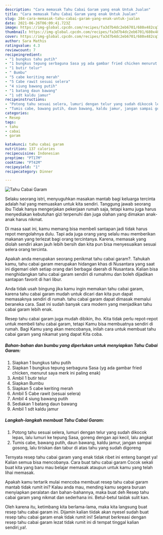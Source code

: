 ```yaml
---
description: "Cara memasak Tahu Cabai Garam yang enak Untuk Jualan"
title: "Cara memasak Tahu Cabai Garam yang enak Untuk Jualan"
slug: 284-cara-memasak-tahu-cabai-garam-yang-enak-untuk-jualan
date: 2021-06-26T06:09:41.723Z
image: https://img-global.cpcdn.com/recipes/fa3d7b4dc2eb6701/680x482cq70/tahu-cabai-garam-foto-resep-utama.jpg
thumbnail: https://img-global.cpcdn.com/recipes/fa3d7b4dc2eb6701/680x482cq70/tahu-cabai-garam-foto-resep-utama.jpg
cover: https://img-global.cpcdn.com/recipes/fa3d7b4dc2eb6701/680x482cq70/tahu-cabai-garam-foto-resep-utama.jpg
author: Sara Mathis
ratingvalue: 4.3
reviewcount: 7
recipeingredient:
- "1 bungkus tahu putih"
- "1 bungkus tepung serbaguna Sasa yg ada gambar fried chicken menurut saya merk ini paling enak"
- "1 butir telur"
- " Bumbu"
- "5 cabe keriting merah"
- "5 Cabe rawit sesuai selera"
- "4 siung bawang putih"
- "1 batang daun bawang"
- "1 sdt kaldu jamur"
recipeinstructions:
- "Potong tahu sesuai selera, lumuri dengan telur yang sudah dikocok lepas, lalu lumuri ke tepung Sasa, goreng dengan api kecil, lalu angkat"
- "Tumis cabe, bawang putih, daun bawang, kaldu jamur, jangan sampai gosong, lalu tiriskan dan tabur di atas tahu yang sudah digoreng"
categories:
- Resep
tags:
- tahu
- cabai
- garam

katakunci: tahu cabai garam 
nutrition: 137 calories
recipecuisine: Indonesian
preptime: "PT17M"
cooktime: "PT42M"
recipeyield: "1"
recipecategory: Dinner

---
```



![Tahu Cabai Garam](https://img-global.cpcdn.com/recipes/fa3d7b4dc2eb6701/680x482cq70/tahu-cabai-garam-foto-resep-utama.jpg)

Selaku seorang istri, menyuguhkan masakan mantab bagi keluarga tercinta adalah hal yang memuaskan untuk kita sendiri. Tanggung jawab seorang ibu Tidak hanya mengerjakan pekerjaan rumah saja, tetapi kamu juga harus menyediakan kebutuhan gizi terpenuhi dan juga olahan yang dimakan anak-anak harus nikmat.

Di masa  saat ini, kamu memang bisa membeli santapan jadi tidak harus repot mengolahnya dulu. Tapi ada juga orang yang selalu mau memberikan makanan yang terlezat bagi orang tercintanya. Karena, memasak yang diolah sendiri akan jauh lebih bersih dan kita pun bisa menyesuaikan sesuai selera orang tercinta. 



Apakah anda merupakan seorang penikmat tahu cabai garam?. Tahukah kamu, tahu cabai garam merupakan hidangan khas di Nusantara yang saat ini digemari oleh setiap orang dari berbagai daerah di Nusantara. Kalian bisa menghidangkan tahu cabai garam sendiri di rumahmu dan boleh dijadikan santapan favorit di hari libur.

Anda tidak usah bingung jika kamu ingin memakan tahu cabai garam, karena tahu cabai garam mudah untuk dicari dan kita pun dapat memasaknya sendiri di rumah. tahu cabai garam dapat dimasak memalui beraneka cara. Saat ini sudah banyak cara modern yang menjadikan tahu cabai garam lebih enak.

Resep tahu cabai garam juga mudah dibikin, lho. Kita tidak perlu repot-repot untuk membeli tahu cabai garam, tetapi Kamu bisa membuatnya sendiri di rumah. Bagi Kamu yang akan mencobanya, inilah cara untuk membuat tahu cabai garam yang nikamat yang dapat Kita coba.

<!--inarticleads1-->

##### Bahan-bahan dan bumbu yang diperlukan untuk menyiapkan Tahu Cabai Garam:

1. Siapkan 1 bungkus tahu putih
1. Siapkan 1 bungkus tepung serbaguna Sasa (yg ada gambar fried chicken, menurut saya merk ini paling enak)
1. Ambil 1 butir telur
1. Siapkan  Bumbu
1. Siapkan 5 cabe keriting merah
1. Ambil 5 Cabe rawit (sesuai selera)
1. Ambil 4 siung bawang putih
1. Sediakan 1 batang daun bawang
1. Ambil 1 sdt kaldu jamur




<!--inarticleads2-->

##### Langkah-langkah membuat Tahu Cabai Garam:

1. Potong tahu sesuai selera, lumuri dengan telur yang sudah dikocok lepas, lalu lumuri ke tepung Sasa, goreng dengan api kecil, lalu angkat
1. Tumis cabe, bawang putih, daun bawang, kaldu jamur, jangan sampai gosong, lalu tiriskan dan tabur di atas tahu yang sudah digoreng




Ternyata resep tahu cabai garam yang enak tidak ribet ini enteng banget ya! Kalian semua bisa mencobanya. Cara buat tahu cabai garam Cocok sekali buat kita yang baru mau belajar memasak ataupun untuk kamu yang telah lihai memasak.

Apakah kamu tertarik mulai mencoba membuat resep tahu cabai garam mantab tidak rumit ini? Kalau anda mau, mending kamu segera buruan menyiapkan peralatan dan bahan-bahannya, maka buat deh Resep tahu cabai garam yang nikmat dan sederhana ini. Betul-betul taidak sulit kan. 

Oleh karena itu, ketimbang kita berlama-lama, maka kita langsung buat resep tahu cabai garam ini. Dijamin kalian tiidak akan nyesel sudah buat resep tahu cabai garam enak tidak rumit ini! Selamat berkreasi dengan resep tahu cabai garam lezat tidak rumit ini di tempat tinggal kalian sendiri,ya!.

